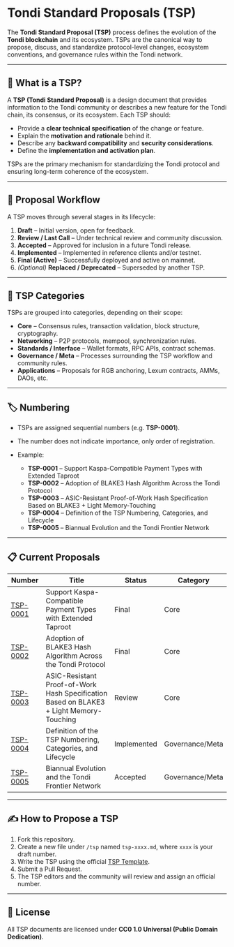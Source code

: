 # Tondi Standard Proposals (TSP)

The **Tondi Standard Proposal (TSP)** process defines the evolution of the **Tondi blockchain** and its ecosystem.
TSPs are the canonical way to propose, discuss, and standardize protocol-level changes, ecosystem conventions, and governance rules within the Tondi network.

---

## 📌 What is a TSP?

A **TSP (Tondi Standard Proposal)** is a design document that provides information to the Tondi community or describes a new feature for the Tondi chain, its consensus, or its ecosystem.
Each TSP should:

* Provide a **clear technical specification** of the change or feature.
* Explain the **motivation and rationale** behind it.
* Describe any **backward compatibility** and **security considerations**.
* Define the **implementation and activation plan**.

TSPs are the primary mechanism for standardizing the Tondi protocol and ensuring long-term coherence of the ecosystem.

---

## 📖 Proposal Workflow

A TSP moves through several stages in its lifecycle:

1. **Draft** – Initial version, open for feedback.
2. **Review / Last Call** – Under technical review and community discussion.
3. **Accepted** – Approved for inclusion in a future Tondi release.
4. **Implemented** – Implemented in reference clients and/or testnet.
5. **Final (Active)** – Successfully deployed and active on mainnet.
6. *(Optional)* **Replaced / Deprecated** – Superseded by another TSP.

---

## 📂 TSP Categories

TSPs are grouped into categories, depending on their scope:

* **Core** – Consensus rules, transaction validation, block structure, cryptography.
* **Networking** – P2P protocols, mempool, synchronization rules.
* **Standards / Interface** – Wallet formats, RPC APIs, contract schemas.
* **Governance / Meta** – Processes surrounding the TSP workflow and community rules.
* **Applications** – Proposals for RGB anchoring, Lexum contracts, AMMs, DAOs, etc.

---

## 🏷 Numbering

* TSPs are assigned sequential numbers (e.g. **TSP-0001**).
* The number does not indicate importance, only order of registration.
* Example:

  * **TSP-0001** – Support Kaspa-Compatible Payment Types with Extended Taproot
  * **TSP-0002** – Adoption of BLAKE3 Hash Algorithm Across the Tondi Protocol
  * **TSP-0003** – ASIC-Resistant Proof-of-Work Hash Specification Based on BLAKE3 + Light Memory-Touching
  * **TSP-0004** – Definition of the TSP Numbering, Categories, and Lifecycle
  * **TSP-0005** – Biannual Evolution and the Tondi Frontier Network

---

## 📋 Current Proposals

| Number | Title | Status | Category |
|--------|-------|--------|----------|
| [TSP-0001](./TSP-0001.md) | Support Kaspa-Compatible Payment Types with Extended Taproot | Final | Core |
| [TSP-0002](./TSP-0002.md) | Adoption of BLAKE3 Hash Algorithm Across the Tondi Protocol | Final | Core |
| [TSP-0003](./TSP-0003.md) | ASIC-Resistant Proof-of-Work Hash Specification Based on BLAKE3 + Light Memory-Touching | Review | Core |
| [TSP-0004](./TSP-0004.md) | Definition of the TSP Numbering, Categories, and Lifecycle | Implemented | Governance/Meta |
| [TSP-0005](./TSP-0005.md) | Biannual Evolution and the Tondi Frontier Network | Accepted | Governance/Meta |

---

## ✍️ How to Propose a TSP

1. Fork this repository.
2. Create a new file under `/tsp` named `tsp-xxxx.md`, where `xxxx` is your draft number.
3. Write the TSP using the official [TSP Template](./TSP-TEMPLATE.md).
4. Submit a Pull Request.
5. The TSP editors and the community will review and assign an official number.

---

## 📜 License

All TSP documents are licensed under **CC0 1.0 Universal (Public Domain Dedication)**.
